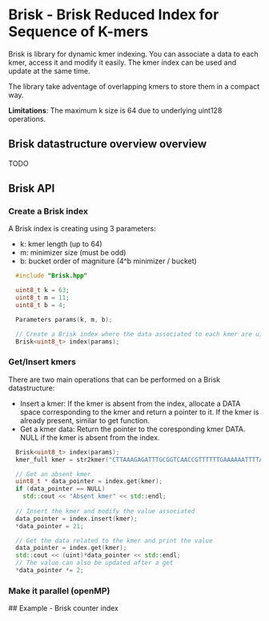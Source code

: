 # Brisk - Brisk Reduced Index for Sequence of K-mers

Brisk is library for dynamic kmer indexing.
You can associate a data to each kmer, access it and modify it easily.
The kmer index can be used and update at the same time.

The library take adventage of overlapping kmers to store them in a compact way.

**Limitations**: The maximum k size is 64 due to underlying uint128 operations.

## Brisk datastructure overview overview

TODO

## Brisk API

### Create a Brisk index

A Brisk index is creating using 3 parameters:
- k: kmer length (up to 64)
- m: minimizer size (must be odd)
- b: bucket order of magniture (4^b minimizer / bucket)

```cpp
  #include "Brisk.hpp"

  uint8_t k = 63;
  uint8_t m = 11;
  uint8_t b = 4;

  Parameters params(k, m, b);

  // Create a Brisk index where the data associated to each kmer are uint8_t values.
  Brisk<uint8_t> index(params);
```

### Get/Insert kmers

There are two main operations that can be performed on a Brisk datastructure:
- Insert a kmer: If the kmer is absent from the index, allocate a DATA space corresponding to the kmer and return a pointer to it.  If the kmer is already present, similar to get function.
- Get a kmer data: Return the pointer to the coresponding kmer DATA. NULL if the kmer is absent from the index.

```cpp
  Brisk<uint8_t> index(params);
  kmer_full kmer = str2kmer("CTTAAAGAGATTTGCGGTCAACCGTTTTTTGAAAAAATTTTATAAAAATATTTATCATATTGT", params);

  // Get an absent kmer
  uint8_t * data_pointer = index.get(kmer);
  if (data_pointer == NULL)
    std::cout << "Absent kmer" << std::endl;
  
  // Insert the kmer and modify the value associated
  data_pointer = index.insert(kmer);
  *data_pointer = 21;

  // Get the data related to the kmer and print the value
  data_pointer = index.get(kmer);
  std::cout << (uint)*data_pointer << std::endl;
  // The value can also be updated after a get
  *data_pointer *= 2;
```

### Make it parallel (openMP)

## Example - Brisk counter index


